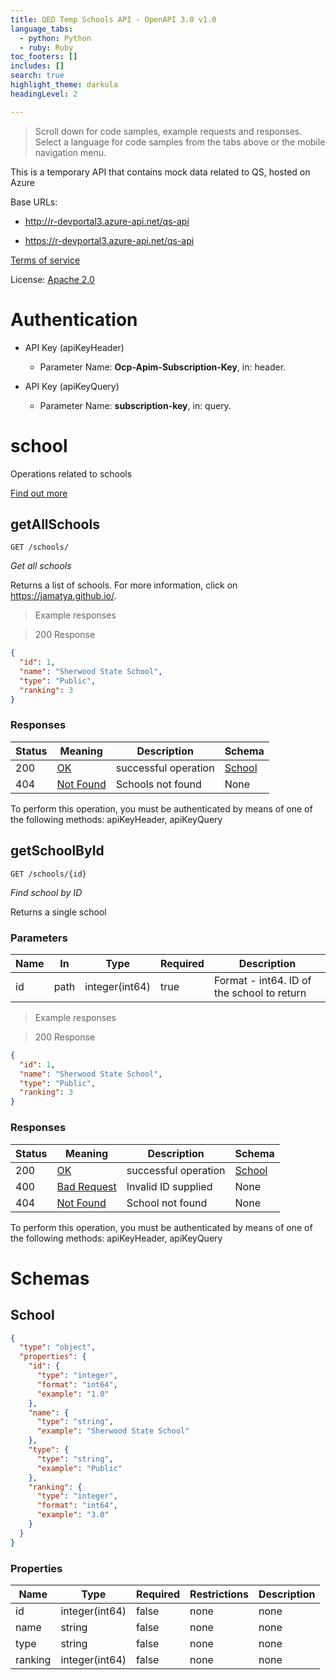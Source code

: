 ```yaml
---
title: QED Temp Schools API - OpenAPI 3.0 v1.0
language_tabs:
  - python: Python
  - ruby: Ruby
toc_footers: []
includes: []
search: true
highlight_theme: darkula
headingLevel: 2

---
```


<!-- Generator: Widdershins v4.0.1 -->

> Scroll down for code samples, example requests and responses. Select a language for code samples from the tabs above or the mobile navigation menu.

This is a temporary API that contains mock data related to QS, hosted on Azure

Base URLs:

* <a href="http://r-devportal3.azure-api.net/qs-api">http://r-devportal3.azure-api.net/qs-api</a>

* <a href="https://r-devportal3.azure-api.net/qs-api">https://r-devportal3.azure-api.net/qs-api</a>

<a href="http://swagger.io/terms/">Terms of service</a>

License: <a href="http://www.apache.org/licenses/LICENSE-2.0.html">Apache 2.0</a>

# Authentication

* API Key (apiKeyHeader)
    - Parameter Name: **Ocp-Apim-Subscription-Key**, in: header. 

* API Key (apiKeyQuery)
    - Parameter Name: **subscription-key**, in: query. 

<h1 id="qed-temp-schools-api-openapi-3-0-school">school</h1>

Operations related to schools

<a href="http://swagger.io/">Find out more</a>

## getAllSchools

<a id="opIdgetAllSchools"></a>

`GET /schools/`

*Get all schools*

Returns a list of schools. For more information, click on https://jamatya.github.io/.

> Example responses

> 200 Response

```json
{
  "id": 1,
  "name": "Sherwood State School",
  "type": "Public",
  "ranking": 3
}
```

<h3 id="getallschools-responses">Responses</h3>

|Status|Meaning|Description|Schema|
|---|---|---|---|
|200|[OK](https://tools.ietf.org/html/rfc7231#section-6.3.1)|successful operation|[School](#schemaschool)|
|404|[Not Found](https://tools.ietf.org/html/rfc7231#section-6.5.4)|Schools not found|None|

<aside class="warning">
To perform this operation, you must be authenticated by means of one of the following methods:
apiKeyHeader, apiKeyQuery
</aside>

## getSchoolById

<a id="opIdgetSchoolById"></a>

`GET /schools/{id}`

*Find school by ID*

Returns a single school

<h3 id="getschoolbyid-parameters">Parameters</h3>

|Name|In|Type|Required|Description|
|---|---|---|---|---|
|id|path|integer(int64)|true|Format - int64. ID of the school to return|

> Example responses

> 200 Response

```json
{
  "id": 1,
  "name": "Sherwood State School",
  "type": "Public",
  "ranking": 3
}
```

<h3 id="getschoolbyid-responses">Responses</h3>

|Status|Meaning|Description|Schema|
|---|---|---|---|
|200|[OK](https://tools.ietf.org/html/rfc7231#section-6.3.1)|successful operation|[School](#schemaschool)|
|400|[Bad Request](https://tools.ietf.org/html/rfc7231#section-6.5.1)|Invalid ID supplied|None|
|404|[Not Found](https://tools.ietf.org/html/rfc7231#section-6.5.4)|School not found|None|

<aside class="warning">
To perform this operation, you must be authenticated by means of one of the following methods:
apiKeyHeader, apiKeyQuery
</aside>

# Schemas

<h2 id="tocS_School">School</h2>
<!-- backwards compatibility -->
<a id="schemaschool"></a>
<a id="schema_School"></a>
<a id="tocSschool"></a>
<a id="tocsschool"></a>

```json
{
  "type": "object",
  "properties": {
    "id": {
      "type": "integer",
      "format": "int64",
      "example": "1.0"
    },
    "name": {
      "type": "string",
      "example": "Sherwood State School"
    },
    "type": {
      "type": "string",
      "example": "Public"
    },
    "ranking": {
      "type": "integer",
      "format": "int64",
      "example": "3.0"
    }
  }
}

```

### Properties

|Name|Type|Required|Restrictions|Description|
|---|---|---|---|---|
|id|integer(int64)|false|none|none|
|name|string|false|none|none|
|type|string|false|none|none|
|ranking|integer(int64)|false|none|none|

